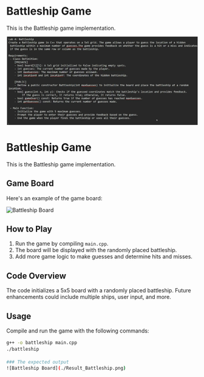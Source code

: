 # Battleship Game

This is the Battleship game implementation.

![Battleship Board](./Battle.jpeg)

# Battleship Game

This is the Battleship game implementation.

## Game Board

Here's an example of the game board:

![Battleship Board](images/battleship_board.png)

## How to Play

1. Run the game by compiling `main.cpp`.
2. The board will be displayed with the randomly placed battleship.
3. Add more game logic to make guesses and determine hits and misses.

## Code Overview

The code initializes a 5x5 board with a randomly placed battleship. Future enhancements could include multiple ships, user input, and more.

## Usage

Compile and run the game with the following commands:

```bash
g++ -o battleship main.cpp
./battleship

### The expected output 
![Battleship Board](./Result_Battleship.png)
